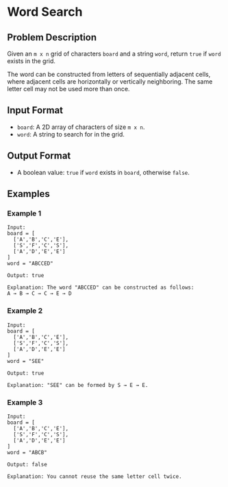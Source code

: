 # Word Search

## Problem Description

Given an `m x n` grid of characters `board` and a string `word`, return `true` if `word` exists in the grid.

The word can be constructed from letters of sequentially adjacent cells, where adjacent cells are horizontally or vertically neighboring. The same letter cell may not be used more than once.

## Input Format

-   `board`: A 2D array of characters of size `m x n`.
-   `word`: A string to search for in the grid.

## Output Format

-   A boolean value: `true` if `word` exists in `board`, otherwise `false`.

## Examples

### Example 1

```
Input:
board = [
  ['A','B','C','E'],
  ['S','F','C','S'],
  ['A','D','E','E']
]
word = "ABCCED"

Output: true

Explanation: The word "ABCCED" can be constructed as follows:
A → B → C → C → E → D
```

### Example 2

```
Input:
board = [
  ['A','B','C','E'],
  ['S','F','C','S'],
  ['A','D','E','E']
]
word = "SEE"

Output: true

Explanation: "SEE" can be formed by S → E → E.
```

### Example 3

```
Input:
board = [
  ['A','B','C','E'],
  ['S','F','C','S'],
  ['A','D','E','E']
]
word = "ABCB"

Output: false

Explanation: You cannot reuse the same letter cell twice.
```
